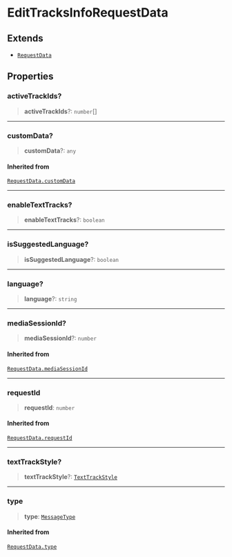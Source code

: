 # EditTracksInfoRequestData

## Extends

- [`RequestData`](reference/interfaces/RequestData.md)

## Properties

### activeTrackIds?

> **activeTrackIds**?: `number`[]

***

### customData?

> **customData**?: `any`

#### Inherited from

[`RequestData.customData`](reference/interfaces/RequestData.md#customdata)

***

### enableTextTracks?

> **enableTextTracks**?: `boolean`

***

### isSuggestedLanguage?

> **isSuggestedLanguage**?: `boolean`

***

### language?

> **language**?: `string`

***

### mediaSessionId?

> **mediaSessionId**?: `number`

#### Inherited from

[`RequestData.mediaSessionId`](reference/interfaces/RequestData.md#mediasessionid)

***

### requestId

> **requestId**: `number`

#### Inherited from

[`RequestData.requestId`](reference/interfaces/RequestData.md#requestid)

***

### textTrackStyle?

> **textTrackStyle**?: [`TextTrackStyle`](reference/interfaces/TextTrackStyle.md)

***

### type

> **type**: [`MessageType`](reference/enumerations/MessageType.md)

#### Inherited from

[`RequestData.type`](reference/interfaces/RequestData.md#type)
